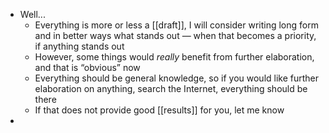 - Well...
  * Everything is more or less a [[draft]], I will consider writing long form and in better ways what stands out — when that becomes a priority, if anything stands out
  * However, some things would _really_ benefit from further elaboration, and that is “obvious” now
  * Everything should be general knowledge, so if you would like further elaboration on anything, search the Internet, everything should be there
  * If that does not provide good [[results]] for you, let me know
-